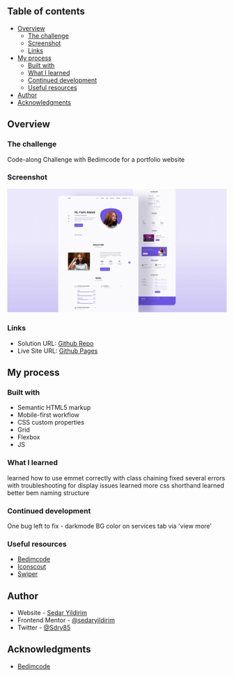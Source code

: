 ## Table of contents

- [Overview](#overview)
  - [The challenge](#the-challenge)
  - [Screenshot](#screenshot)
  - [Links](#links)
- [My process](#my-process)
  - [Built with](#built-with)
  - [What I learned](#what-i-learned)
  - [Continued development](#continued-development)
  - [Useful resources](#useful-resources)
- [Author](#author)
- [Acknowledgments](#acknowledgments)

## Overview

### The challenge

Code-along Challenge with Bedimcode for a portfolio website

### Screenshot

![](/preview.png)

### Links

- Solution URL: [Github Repo](https://github.com/sedaryildirim/portfolio-project)
- Live Site URL: [Github Pages](https://sedaryildirim.github.io/portfolio-project/)

## My process

### Built with

- Semantic HTML5 markup
- Mobile-first workflow
- CSS custom properties
- Grid
- Flexbox
- JS

### What I learned

learned how to use emmet correctly with class chaining
fixed several errors with troubleshooting for display issues
learned more css shorthand
learned better bem naming structure

### Continued development

One bug left to fix - darkmode BG color on services tab via 'view more'

### Useful resources

- [Bedimcode](https://www.youtube.com/c/Bedimcode)
- [Iconscout](https://iconscout.com/unicons)
- [Swiper](https://swiperjs.com/)

## Author

- Website - [Sedar Yildirim](https://github.com/sedaryildirim)
- Frontend Mentor - [@sedaryildirim](https://www.frontendmentor.io/profile/sedaryildirim)
- Twitter - [@Sdry85](https://www.twitter.com/sdry85)

## Acknowledgments

- [Bedimcode](https://www.youtube.com/c/Bedimcode)